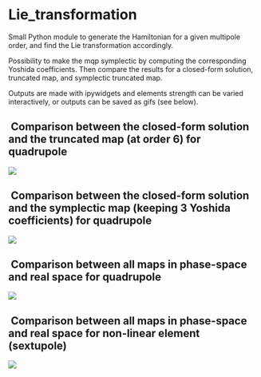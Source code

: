# Lie_transformation

Small Python module to generate the Hamiltonian for a given multipole order, and find the Lie transformation accordingly.

Possibility to make the mqp symplectic by computing the corresponding Yoshida coefficients. Then compare the results for a closed-form solution, truncated map, and symplectic truncated map.

Outputs are made with ipywidgets and elements strength can be varied interactively, or outputs can be saved as gifs (see below).

##  Comparison between the closed-form solution and the truncated map (at order 6) for quadrupole

![](https://github.com/ColasDroin/Lie_transformation/blob/master/gifs/1.gif)

##  Comparison between the closed-form solution and the symplectic map (keeping 3 Yoshida coefficients) for quadrupole

![](https://github.com/ColasDroin/Lie_transformation/blob/master/gifs/2.gif)

##  Comparison between all maps in phase-space and real space for quadrupole

![](https://github.com/ColasDroin/Lie_transformation/blob/master/gifs/3.gif)

##  Comparison between all maps in phase-space and real space for non-linear element (sextupole)

![](https://github.com/ColasDroin/Lie_transformation/blob/master/gifs/4.gif)
